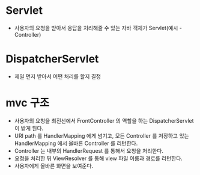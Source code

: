 # Servlet
- 사용자의 요청을 받아서 응답을 처리해줄 수 있는 자바 객체가 Servlet(예시 - Controller)


# DispatcherServlet
- 제일 먼저 받아서 어떤 처리를 할지 결정

# mvc 구조
- 사용자의 요청을 최전선에서 FrontController 의 역할을 하는 DispatcherServlet 이 받게 된다.
- URI path 를 HandlerMapping 에게 넘기고, 모든 Controller 를 저장하고 있는 HandlerMapping 에서 올바른 Controller 를 리턴한다. 
- Controller 는 내부의 HandlerRequest 를 통해서 요청을 처리한다. 
- 요청을 처리한 뒤 ViewResolver 를 통해 view 파일 이름과 경로를 리턴한다.
- 사용자에게 올바른 화면을 보여준다.